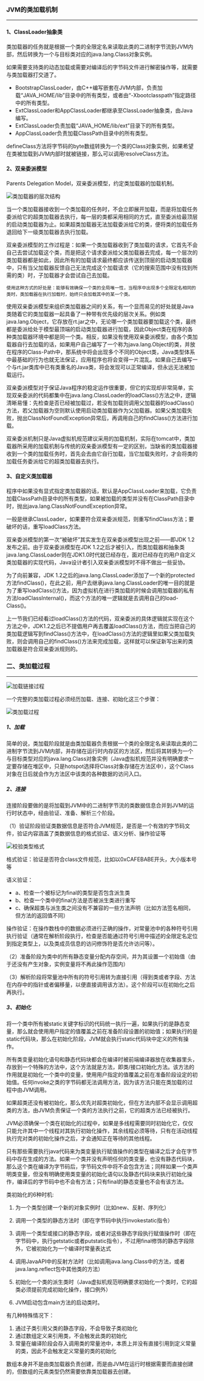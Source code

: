 ### JVM的类加载机制
---
#### 1、ClassLoader抽象类

类加载器的任务就是根据一个类的全限定名来读取此类的二进制字节流到JVM内部，然后转换为一个与目标类对应的java.lang.Class对象实例。

如果需要支持类的动态加载或需要对编译后的字节码文件进行解密操作等，就需要与类加载器打交道了。

   - BootstrapClassLoader，由C++编写嵌套在JVM内部，负责加载“JAVA_HOME/lib”目录中的所有类型，或者由“-Xbootclasspath”指定路径中的所有类型。
   - ExtClassLoader和AppClassLoader都继承至ClassLoader抽象类，由Java编写。
   - ExtClassLoader负责加载“JAVA_HOME/lib/ext”目录下的所有类型。
   - AppClassLoader负责加载ClassPath目录中的所有类型。
    
defineClass方法将字节码的byte数组转换为一个类的Class对象实例，如果希望在类被加载到JVM内部时就被链接，那么可以调用resolveClass方法。

#### 2、双亲委派模型
Parents Delegation Model，双亲委派模型，约定类加载器的加载机制。  

![类加载器的层次结构](./images/类加载器的层次结构.png)

当一个类加载器接收到一个类加载的任务时，不会立即展开加载，而是将加载任务委派给它的超类加载器去执行，每一层的类都采用相同的方式，直至委派给最顶层的启动类加载器为止。如果超类加载器无法加载委派给它的类，便将类的加载任务退回给下一级类加载器去执行加载。

双亲委派模型的工作过程是：如果一个类加载器收到了类加载的请求，它首先不会自己去尝试加载这个类，而是把这个请求委派给父类加载器去完成，每一个层次的类加载器都是如此，因此所有的加载请求最终都应该传送到顶层的启动类加载器中，只有当父加载器反馈自己无法完成这个加载请求（它的搜索范围中没有找到所需的类）时，子加载器才会尝试自己去加载。

```
使用这种方式的好处是：能够有效确保一个类的全局唯一性，当程序中出现多个全限定名相同的类时，类加载器在执行加载时，始终只会加载其中的某一个类。
```
使用双亲委派模型来组织类加载器之间的关系，有一个显而易见的好处就是Java类随着它的类加载器一起具备了一种带有优先级的层次关系。例如类java.lang.Object，它存放在rt.jar之中，无论哪一个类加载器要加载这个类，最终都是委派给处于模型最顶端的启动类加载器进行加载，因此Object类在程序的各种类加载器环境中都是同一个类。相反，如果没有使用双亲委派模型，由各个类加载器自行去加载的话，如果用户自己编写了一个称为java.lang.Object的类，并放在程序的Class-Path中，那系统中将会出现多个不同的Object类，Java类型体系中最基础的行为也就无法保证，应用程序也将会变得一片混乱。如果自己去编写一个与rt.jar类库中已有类重名的Java类，将会发现可以正常编译，但永远无法被加载运行。

双亲委派模型对于保证Java程序的稳定运作很重要，但它的实现却非常简单，实现双亲委派的代码都集中在java.lang.ClassLoader的loadClass()方法之中，逻辑清晰易懂：先检查是否已经被加载过，若没有加载则调用父加载器的loadClass()方法，若父加载器为空则默认使用启动类加载器作为父加载器。如果父类加载失败，抛出ClassNotFoundException异常后，再调用自己的findClass()方法进行加载。

双亲委派机制只是Java虚拟机规范建议采用的加载机制，实际在tomcat中，类加载器所采用的加载机制与传统的双亲委派模型有一定的区别，当缺省的类加载器接收到一个类的加载任务时，首先会去由它自行加载，当它加载失败时，才会将类的加载任务委派给它的超类加载器去执行。

#### 3、自定义类加载器
程序中如果没有显式指定类加载器的话，默认是AppClassLoader来加载，它负责加载ClassPath目录中的所有类型，如果被加载的类型并没有在ClassPath目录中时，抛出java.lang.ClassNotFoundException异常。

一般是继承ClassLoader，如果要符合双亲委派规范，则重写findClass方法；要破坏的话，重写loadClass方法。

双亲委派模型的第一次“被破坏”其实发生在双亲委派模型出现之前——即JDK 1.2发布之前。由于双亲委派模型在JDK 1.2之后才被引入，而类加载器和抽象类java.lang.ClassLoader则在JDK1.0时代就已经存在，面对已经存在的用户自定义类加载器的实现代码，Java设计者引入双亲委派模型时不得不做出一些妥协。

为了向前兼容，JDK 1.2之后的java.lang.ClassLoader添加了一个新的protected方法findClass()，在此之前，用户去继承java.lang.ClassLoader的唯一目的就是为了重写loadClass()方法，因为虚拟机在进行类加载的时候会调用加载器的私有方法loadClassInternal()，而这个方法的唯一逻辑就是去调用自己的load-Class()。

上一节我们已经看过loadClass()方法的代码，双亲委派的具体逻辑就实现在这个方法之中，JDK1.2之后已不提倡用户再去覆盖loadClass()方法，而应当把自己的类加载逻辑写到findClass()方法中，在loadClass()方法的逻辑里如果父类加载失败，则会调用自己的findClass()方法来完成加载，这样就可以保证新写出来的类加载器是符合双亲委派规则的。

### 二、类加载过程
---
![加载链接过程](./images/加载链接过程.png)

一个完整的类加载过程必须经历加载、连接、初始化这三个步骤：

![类加载过程](./images/类加载过程.png)


##### 1、加载
简单的说，类加载阶段就是由类加载器负责根据一个类的全限定名来读取此类的二进制字节流到JVM内部，并存储在运行时内存区的方法区，然后将其转换为一个与目标类型对应的java.lang.Class对象实例（Java虚拟机规范并没有明确要求一定要存储在堆区中，只是hotspot选择将Class对象存储在方法区中），这个Class对象在日后就会作为方法区中该类的各种数据的访问入口。

##### 2、连接
连接阶段要做的是将加载到JVM中的二进制字节流的类数据信息合并到JVM的运行时状态中，经由验证、准备、解析三个阶段。

（1）验证阶段验证类数据信息是否符合JVM规范，是否是一个有效的字节码文件，验证内容涵盖了类数据信息的格式验证、语义分析、操作验证等

![校验类型格式](./images/校验类型格式.png)

格式验证：验证是否符合class文件规范，比如以0xCAFEBABE开头，大小版本号等

语义验证：

* a、检查一个被标记为final的类型是否包含派生类
* b、检查一个类中的final方法是否被派生类进行重写
* c、确保超类与派生类之间没有不兼容的一些方法声明（比如方法签名相同，但方法的返回值不同）

操作验证：在操作数栈中的数据必须进行正确的操作，对常量池中的各种符号引用执行验证（通常在解析阶段执行，检查是否能通过符号引用中描述的全限定名定位到指定类型上，以及类成员信息的访问修饰符是否允许访问等）。

（2）准备阶段为类中的所有静态变量分配内存空间，并为其设置一个初始值（由于还没有产生对象，实例变量将不再此操作范围内）

（3）解析阶段将常量池中所有的符号引用转为直接引用（得到类或者字段、方法在内存中的指针或者偏移量，以便直接调用该方法）。这个阶段可以在初始化之后再执行。

##### 3、初始化
将一个类中所有被static关键字标识的代码统一执行一遍，如果执行的是静态变量，那么就会使用用户指定的值覆盖之前在准备阶段设置的初始值；如果执行的是static代码块，那么在初始化阶段，JVM就会执行static代码块中定义的所有操作。

所有类变量初始化语句和静态代码块都会在编译时被前端编译器放在收集器里头，存放到一个特殊的方法中，这个方法就是<clinit>方法，即类/接口初始化方法。该方法的作用就是初始化一个类中的变量，使用用户指定的值覆盖之前在准备阶段设定的初始值。任何invoke之类的字节码都无法调用<clinit>方法，因为该方法只能在类加载的过程中由JVM调用。

如果超类还没有被初始化，那么优先对超类初始化，但在<clinit>方法内部不会显示调用超类的<clinit>方法，由JVM负责保证一个类的<clinit>方法执行之前，它的超类<clinit>方法已经被执行。

JVM必须确保一个类在初始化的过程中，如果是多线程需要同时初始化它，仅仅只能允许其中一个线程对其执行初始化操作，其余线程必须等待，只有在活动线程执行完对类的初始化操作之后，才会通知正在等待的其他线程。

只有那些需要执行java代码来为类变量执行赋值操作的类型在编译之后才会在字节码中存在生成的<clinit>方法。如果一个类并没有声明任何的类变量，也没有静态代码块，那么这个类在编译为字节码后，字节码文件中将不会包含<clinit>方法；同样如果一个类声明类变量，但没有明确使用类变量的初始化语句以及静态代码块来执行初始化操作，编译后的字节码中也不会有<clinit>方法；只有final的静态变量也不会有该方法。

类初始化的6种时机:

1. 为一个类型创建一个新的对象实例时（比如new、反射、序列化）

2. 调用一个类型的静态方法时（即在字节码中执行invokestatic指令）

3. 调用一个类型或接口的静态字段，或者对这些静态字段执行赋值操作时（即在字节码中，执行getstatic或者putstatic指令），不过用final修饰的静态字段除外，它被初始化为一个编译时常量表达式

4. 调用JavaAPI中的反射方法时（比如调用java.lang.Class中的方法，或者java.lang.reflect包中其他类的方法）

5. 初始化一个类的派生类时（Java虚拟机规范明确要求初始化一个类时，它的超类必须提前完成初始化操作，接口例外）

6. JVM启动包含main方法的启动类时。

有几种特殊情况下：

1. 通过子类引用父类的静态字段，不会导致子类初始化
2. 通过数组定义来引用类，不会触发此类的初始化
3. 常量在编译阶段会存入调用类的常量池中，本质上并没有直接引用到定义常量的类，因此不会触发定义常量的类的初始化

数组本身并不是由类加载器负责创建，而是由JVM在运行时根据需要而直接创建的，但数组的元素类型仍然需要依靠类加载器去创建。
